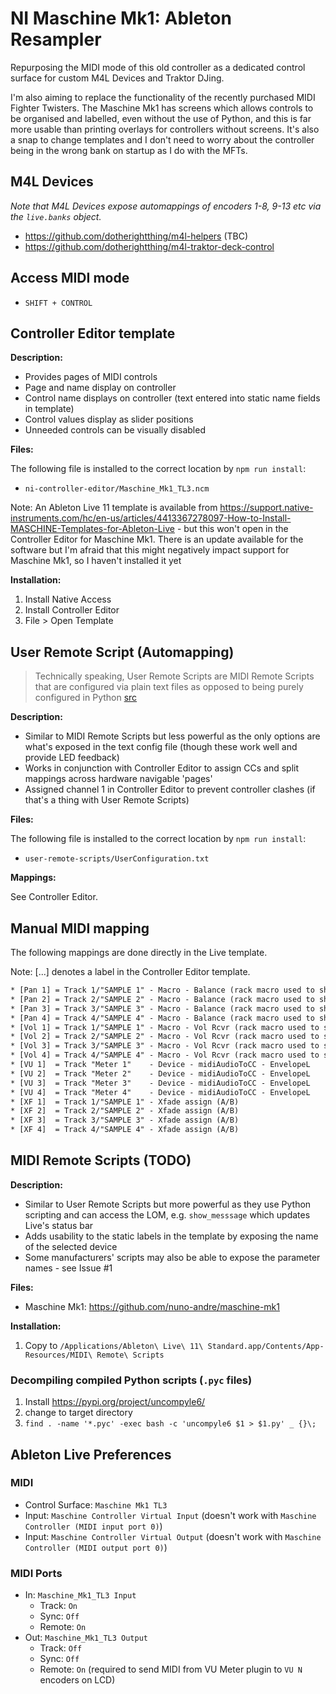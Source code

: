 # NI Maschine Mk1: Ableton Resampler

Repurposing the MIDI mode of this old controller as a dedicated control surface for custom M4L Devices and Traktor DJing.

I'm also aiming to replace the functionality of the recently purchased MIDI Fighter Twisters. The Maschine Mk1 has screens which allows controls to be organised and labelled, even without the use of Python, and this is far more usable than printing overlays for controllers without screens. It's also a snap to change templates and I don't need to worry about the controller being in the wrong bank on startup as I do with the MFTs.

## M4L Devices

*Note that M4L Devices expose automappings of encoders 1-8, 9-13 etc via the `live.banks` object.*

* <https://github.com/dotherightthing/m4l-helpers> (TBC)
* <https://github.com/dotherightthing/m4l-traktor-deck-control>

## Access MIDI mode

* `SHIFT + CONTROL`

## Controller Editor template

**Description:**

* Provides pages of MIDI controls
* Page and name display on controller
* Control name displays on controller (text entered into static name fields in template)
* Control values display as slider positions
* Unneeded controls can be visually disabled

**Files:**

The following file is installed to the correct location by `npm run install`:

* `ni-controller-editor/Maschine_Mk1_TL3.ncm`

Note: An Ableton Live 11 template is available from <https://support.native-instruments.com/hc/en-us/articles/4413367278097-How-to-Install-MASCHINE-Templates-for-Ableton-Live> - but this won't open in the Controller Editor for Maschine Mk1. There is an update available for the software but I'm afraid that this might negatively impact support for Maschine Mk1, so I haven't installed it yet

**Installation:**

1. Install Native Access
2. Install Controller Editor
3. File > Open Template

## User Remote Script (Automapping)

> Technically speaking, User Remote Scripts are MIDI Remote Scripts that are configured via plain text files as opposed to being purely configured in Python [src](https://forum.ableton.com/viewtopic.php?t=204880)

**Description:**

* Similar to MIDI Remote Scripts but less powerful as the only options are what's exposed in the text config file (though these work well and provide LED feedback)
* Works in conjunction with Controller Editor to assign CCs and split mappings across hardware navigable 'pages'
* Assigned channel 1 in Controller Editor to prevent controller clashes (if that's a thing with User Remote Scripts)

**Files:**

The following file is installed to the correct location by `npm run install`:

* `user-remote-scripts/UserConfiguration.txt`

**Mappings:**

See Controller Editor.

## Manual MIDI mapping

The following mappings are done directly in the Live template.

Note: [...] denotes a label in the Controller Editor template.

```txt
* [Pan 1] = Track 1/"SAMPLE 1" - Macro - Balance (rack macro used to share setting with Push2)
* [Pan 2] = Track 2/"SAMPLE 2" - Macro - Balance (rack macro used to share setting with Push2)
* [Pan 3] = Track 3/"SAMPLE 3" - Macro - Balance (rack macro used to share setting with Push2)
* [Pan 4] = Track 4/"SAMPLE 4" - Macro - Balance (rack macro used to share setting with Push2)
* [Vol 1] = Track 1/"SAMPLE 1" - Macro - Vol Rcvr (rack macro used to share setting with Push2)
* [Vol 2] = Track 2/"SAMPLE 2" - Macro - Vol Rcvr (rack macro used to share setting with Push2)
* [Vol 3] = Track 3/"SAMPLE 3" - Macro - Vol Rcvr (rack macro used to share setting with Push2)
* [Vol 4] = Track 4/"SAMPLE 4" - Macro - Vol Rcvr (rack macro used to share setting with Push2)
* [VU 1]  = Track "Meter 1"    - Device - midiAudioToCC - EnvelopeL
* [VU 2]  = Track "Meter 2"    - Device - midiAudioToCC - EnvelopeL
* [VU 3]  = Track "Meter 3"    - Device - midiAudioToCC - EnvelopeL
* [VU 4]  = Track "Meter 4"    - Device - midiAudioToCC - EnvelopeL
* [XF 1]  = Track 1/"SAMPLE 1" - Xfade assign (A/B)
* [XF 2]  = Track 2/"SAMPLE 2" - Xfade assign (A/B)
* [XF 3]  = Track 3/"SAMPLE 3" - Xfade assign (A/B)
* [XF 4]  = Track 4/"SAMPLE 4" - Xfade assign (A/B)
```

## MIDI Remote Scripts (TODO)

**Description:**

* Similar to User Remote Scripts but more powerful as they use Python scripting and can access the LOM, e.g. `show_messsage` which updates Live's status bar
* Adds usability to the static labels in the template by exposing the name of the selected device
* Some manufacturers' scripts may also be able to expose the parameter names - see Issue #1

**Files:**

* Maschine Mk1: <https://github.com/nuno-andre/maschine-mk1>

**Installation:**

1. Copy to `/Applications/Ableton\ Live\ 11\ Standard.app/Contents/App-Resources/MIDI\ Remote\ Scripts`

### Decompiling compiled Python scripts (`.pyc` files)

1. Install <https://pypi.org/project/uncompyle6/>
2. change to target directory
3. `find . -name '*.pyc' -exec bash -c 'uncompyle6 $1 > $1.py' _ {}\;`

## Ableton Live Preferences

### MIDI

* Control Surface: `Maschine Mk1 TL3`
* Input: `Maschine Controller Virtual Input` (doesn't work with `Maschine Controller (MIDI input port 0)`)
* Input: `Maschine Controller Virtual Output` (doesn't work with `Maschine Controller (MIDI output port 0)`)

### MIDI Ports

* In: `Maschine_Mk1_TL3 Input`
  * Track: `On`
  * Sync: `Off`
  * Remote: `On`
* Out: `Maschine_Mk1_TL3 Output`
  * Track: `Off`
  * Sync: `Off`
  * Remote: `On` (required to send MIDI from VU Meter plugin to `VU N` encoders on LCD)
